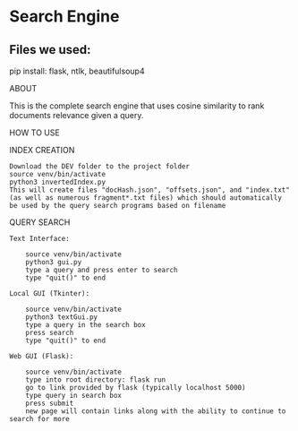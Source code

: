 # Search Engine
## Files we used:
pip install:
flask,
ntlk,
beautifulsoup4

ABOUT

This is the complete search engine that uses cosine similarity to rank documents relevance given a query.

HOW TO USE

INDEX CREATION

    Download the DEV folder to the project folder
    source venv/bin/activate
    python3 invertedIndex.py
    This will create files "docHash.json", "offsets.json", and "index.txt" (as well as numerous fragment*.txt files) which should automatically be used by the query search programs based on filename

QUERY SEARCH

    Text Interface:

        source venv/bin/activate
        python3 gui.py
        type a query and press enter to search
        type "quit()" to end
        
    Local GUI (Tkinter):

        source venv/bin/activate
        python3 textGui.py
        type a query in the search box
        press search
        type "quit()" to end
        
    Web GUI (Flask):
    
        source venv/bin/activate
        type into root directory: flask run
        go to link provided by flask (typically localhost 5000)
        type query in search box
        press submit
        new page will contain links along with the ability to continue to search for more
        



